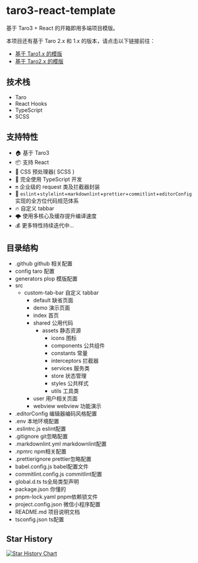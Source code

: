 # taro3-react-template

基于 Taro3 + React 的开箱即用多端项目模版。

本项目还有基于 Taro 2.x 和 1.x 的版本，请点击以下链接前往：

- [基于 Taro1.x 的模版](https://github.com/lexmin0412/taro-template/tree/1.x)
- [基于 Taro2.x 的模版](https://github.com/lexmin0412/taro-template/tree/2.x)

## 技术栈

- Taro
- React Hooks
- TypeScript
- SCSS

## 支持特性

- 🏠 基于 Taro3
- 📦 支持 React
- 🐑 CSS 预处理器( SCSS )
- 🥣 完全使用 TypeScript 开发
- 🔛 企业级的 request 类及拦截器封装
- 👮 `eslint`+`stylelint`+`markdownlint`+`prettier`+`commitlint`+`editorConfig` 实现的全方位代码规范体系
- 🔥 自定义 tabbar
- 🌩️ 使用多核心及缓存提升编译速度
- 💰 更多特性持续迭代中...

## 目录结构

- .github github 相关配置
- config taro 配置
- generators plop 模版配置
- src
  - custom-tab-bar 自定义 tabbar
	- default 缺省页面
	- demo 演示页面
	- index 首页
	- shared 公用代码
	  - assets 静态资源
		  - icons 图标
		- components 公共组件
		- constants 常量
		- interceptors 拦截器
		- services 服务类
		- store 状态管理
		- styles 公共样式
		- utils 工具类
	- user 用户相关页面
	- webview webview 功能演示
- .editorConfig 编辑器编码风格配置
- .env 本地环境配置
- .eslintrc.js eslint配置
- .gitignore git忽略配置
- .markdownlint.yml markdownlint配置
- .npmrc npm相关配置
- .prettierignore prettier忽略配置
- babel.config.js babel配置文件
- commitlint.config.js commitlint配置
- global.d.ts ts全局类型声明
- package.json 你懂的
- pnpm-lock.yaml pnpm依赖锁文件
- project.config.json 微信小程序配置
- README.md 项目说明文档
- tsconfig.json ts配置

## Star History

[![Star History Chart](https://api.star-history.com/svg?repos=lexmin0412/taro3-react-template&type=Timeline)](https://star-history.com/#lexmin0412/taro3-react-template&Timeline)

